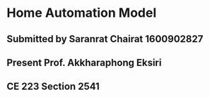 
# Home Automation Model
## Submitted by Saranrat Chairat 1600902827
## Present Prof. Akkharaphong Eksiri
## CE 223 Section 2541
